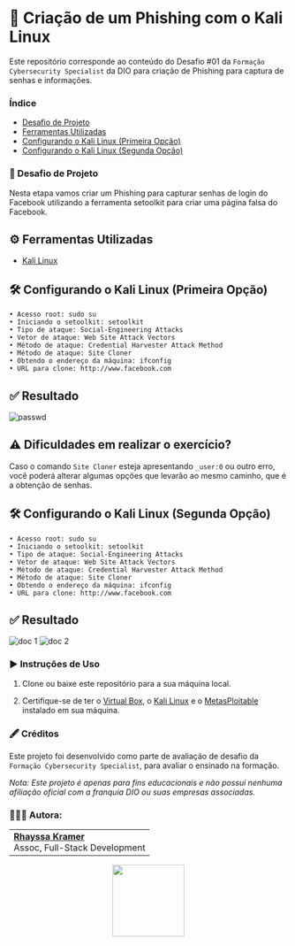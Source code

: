 # 👾 Criação de um Phishing com o Kali Linux

Este repositório corresponde ao conteúdo do Desafio #01 da `Formação Cybersecurity Specialist` da DIO para criação de Phishing para captura de senhas e informações.

### Índice
- [Desafio de Projeto]()
- [Ferramentas Utilizadas]()
- [Configurando o Kali Linux (Primeira Opção)]()
- [Configurando o Kali Linux (Segunda Opção)]()

### 🎯 Desafio de Projeto
Nesta etapa vamos criar um Phishing para capturar senhas de login do Facebook utilizando a ferramenta setoolkit para criar uma página falsa do Facebook.

## ⚙️ Ferramentas Utilizadas
- [Kali Linux](https://www.kali.org/get-kali/#kali-platforms)
  
## 🛠️ Configurando o Kali Linux (Primeira Opção)
``` 
• Acesso root: sudo su
• Iniciando o setoolkit: setoolkit
• Tipo de ataque: Social-Engineering Attacks
• Vetor de ataque: Web Site Attack Vectors
• Método de ataque: Credential Harvester Attack Method 
• Método de ataque: Site Cloner
• Obtendo o endereço da máquina: ifconfig
• URL para clone: http://www.facebook.com 
```

## ✅ Resultado
![passwd](rhayssakramer/formacao-cybersecurity-specialist/Desafio#01-Criacao-de-um-Phishing/img/image.png)

## ⚠️ Dificuldades em realizar o exercício?
Caso o comando `Site Cloner` esteja apresentando `_user:0` ou outro erro, você poderá alterar algumas opções que levarão ao mesmo caminho, que é a obtenção de senhas. 

## 🛠️ Configurando o Kali Linux (Segunda Opção)
``` 
• Acesso root: sudo su
• Iniciando o setoolkit: setoolkit
• Tipo de ataque: Social-Engineering Attacks
• Vetor de ataque: Web Site Attack Vectors
• Método de ataque: Credential Harvester Attack Method 
• Método de ataque: Site Cloner
• Obtendo o endereço da máquina: ifconfig
• URL para clone: http://www.facebook.com
```

## ✅ Resultado
![doc 1](rhayssakramer/formacao-cybersecurity-specialist/Desafio#01-Criacao-de-um-Phishing/img/image-1.png)
![doc 2](image-2.png)

### ▶️ Instruções de Uso

1. Clone ou baixe este repositório para a sua máquina local.

2. Certifique-se de ter o [Virtual Box](https://www.virtualbox.org/wiki/Downloads), o [Kali Linux](https://www.kali.org/get-kali/#kali-platforms) e o [MetasPloitable](https://sourceforge.net/projects/metasploitable/) instalado em sua máquina.


### 🖋️ Créditos
Este projeto foi desenvolvido como parte de avaliação de desafio da `Formação Cybersecurity Specialist`, para avaliar o ensinado na formação.

*Nota: Este projeto é apenas para fins educacionais e não possui nenhuma afiliação oficial com a franquia DIO ou suas empresas associadas.*

### 👩🏼‍💻 Autora:
<table style="border=0">
  <tr>
    <td align="left">
      <a href="https://github.com/rhayssakramer">
        <span><b>Rhayssa Kramer</b></span>
      </a>
      <br>
      <span>Assoc, Full-Stack Development</span>
    </td>
  </tr>
</table>

<div align="center"><a href="https://github.com/rhayssakramer"><img src="https://github.com/user-attachments/assets/27f933bf-6bb5-418d-aa0f-842b65185a82" width="130"></a></div>